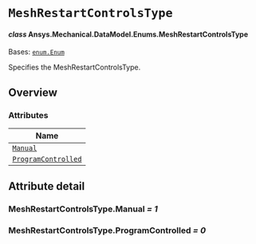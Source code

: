 # `MeshRestartControlsType`

<a id="ansys.mechanical.stubs.v242.Ansys.Mechanical.DataModel.Enums.MeshRestartControlsType"></a>

#### *class* Ansys.Mechanical.DataModel.Enums.MeshRestartControlsType

Bases: [`enum.Enum`](https://docs.python.org/3/library/enum.html#enum.Enum)

Specifies the MeshRestartControlsType.

<!-- !! processed by numpydoc !! -->

<a id="overview"></a>

## Overview

### Attributes

| Name |
| ------------------------------------------------------------------- |
| [`Manual`](#MeshRestartControlsType.Manual) |
| [`ProgramControlled`](#MeshRestartControlsType.ProgramControlled) |

<a id="attribute-detail"></a>

## Attribute detail

<a id="MeshRestartControlsType.Manual"></a>

### MeshRestartControlsType.Manual *= 1*

<a id="MeshRestartControlsType.ProgramControlled"></a>

### MeshRestartControlsType.ProgramControlled *= 0*



